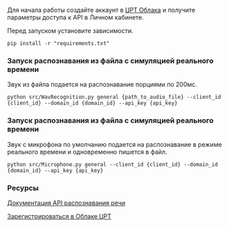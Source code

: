 Для начала работы создайте аккаунт в [ЦРТ Облака](https://cp.speechpro.com) и получите параметры доступа к API в Личном кабинете.

Перед запуском установите зависимости.

```shell
pip install -r "requirements.txt"
```


### Запуск распознавания из файла с симуляцией реального времени
Звук из файла подается на распознавание порциями по 200мс.
```shell
python src/WavRecognition.py general {path_to_audio_file} --client_id {client_id} --domain_id {domain_id} --api_key {api_key}
```

### Запуск распознавания из файла с симуляцией реального времени
Звук с микрофона по умолчанию подается на распознавание в режиме реального времени и одновременно пишется в файл.
```shell
python src/Microphone.py general --client_id {client_id} --domain_id {domain_id} --api_key {api_key}
```

### Ресурсы
[Документация API распознавания речи](https://asr.cp.speechpro.com/docs)

[Зарегистрироваться в Облаке ЦРТ](https://cp.speechpro.com/home)
